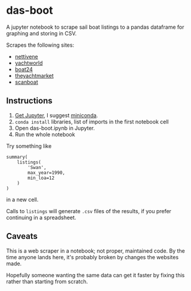 # das-boot
A jupyter notebook to scrape sail boat listings to a pandas dataframe for graphing and storing in CSV.

Scrapes the following sites:
- [nettivene](http://nettivene.com/)
- [yachtworld](https://www.yachtworld.com/)
- [boat24](https://www.boat24.com/)
- [theyachtmarket](https://www.theyachtmarket.com)
- [scanboat](https://www.scanboat.com/en)

## Instructions
1. [Get Jupyter](https://jupyter.org/install), I suggest [miniconda](https://docs.conda.io/en/latest/miniconda.html).
1. `conda install` libraries, list of imports in the first notebook cell
1. Open das-boot.ipynb in Jupyter.
1. Run the whole notebook

Try something like
```
summary(
    listings(
        'Swan',
        max_year=1990,
        min_loa=12
    )
)
```
in a new cell.

Calls to `listings` will generate `.csv` files of the results, if you prefer continuing in a spreadsheet.

## Caveats

This is a web scraper in a notebook; not proper, maintained code. By the time anyone lands here, it's probably broken by changes the websites made.

Hopefully someone wanting the same data can get it faster by fixing this rather than starting from scratch.
